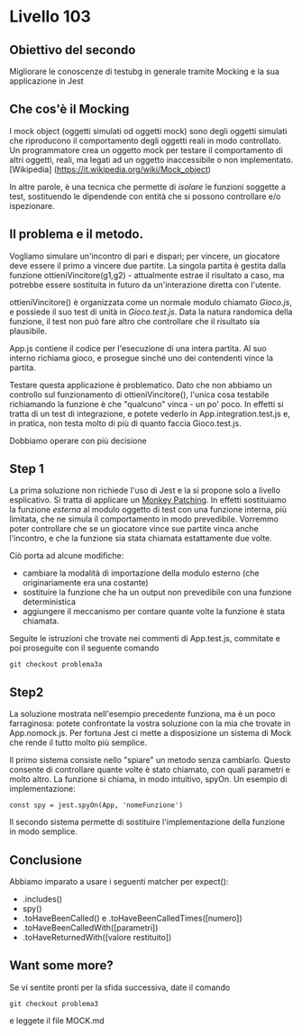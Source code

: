 # Livello 103

## Obiettivo del secondo

Migliorare le conoscenze di testubg in generale tramite Mocking e la sua applicazione in Jest


## Che cos'è il Mocking
I mock object (oggetti simulati od oggetti mock) sono degli oggetti simulati che riproducono il comportamento degli oggetti reali in modo controllato. Un programmatore crea un oggetto mock per testare il comportamento di altri oggetti, reali, ma legati ad un oggetto inaccessibile o non implementato. [Wikipedia] (https://it.wikipedia.org/wiki/Mock_object)

In altre parole, è una tecnica che permette di *isolare* le funzioni soggette a test, sostituendo le dipendende con entità che si possono controllare e/o ispezionare. 

## Il problema e il metodo. 

Vogliamo simulare un'incontro di pari e dispari; per vincere, un giocatore deve essere il primo a vincere due partite. La singola partita è gestita dalla funzione  ottieniVincitore(g1,g2) - attualmente estrae il risultato a caso, ma potrebbe essere sostituita in futuro da un'interazione diretta con l'utente. 

ottieniVincitore() è organizzata come un normale modulo chiamato *Gioco.js*, e possiede il suo test di unità in *Gioco.test.js*. Data la natura randomica della funzione, il test non può fare altro che controllare che il risultato sia plausibile. 

App.js contiene il codice per l'esecuzione di una intera partita. Al suo interno richiama gioco, e prosegue sinché uno dei contendenti vince la partita.

Testare questa applicazione è problematico. Dato che non abbiamo un controllo sul funzionamento di ottieniVincitore(), l'unica cosa testabile richiamando la funzione è che "qualcuno" vinca - un po' poco. In effetti si tratta di un test di integrazione, e potete vederlo in App.integration.test.js e, in pratica, non testa molto di più di quanto faccia Gioco.test.js. 

Dobbiamo operare con più decisione



## Step 1

La prima soluzione non richiede l'uso di Jest e la si propone solo 
a livello esplicativo. Si tratta di applicare un [Monkey Patching](https://en.wikipedia.org/wiki/Monkey_patch). In effetti sostituiamo la funzione *esterna* al modulo oggetto di test con una funzione interna, più limitata, che ne simula il comportamento in modo prevedibile. Vorremmo poter controllare che se un giocatore vince sue partite vinca anche l'incontro, e che la funzione sia stata chiamata estattamente due volte. 

Ciò porta ad alcune modifiche: 

- cambiare la modalità di importazione della modulo esterno (che originariamente era una costante)
- sostituire la funzione che ha un output non prevedibile con una funzione deterministica 
- aggiungere il meccanismo per contare quante volte la funzione è stata chiamata. 

Seguite le istruzioni che trovate nei commenti di App.test.js, commitate e poi proseguite con  il seguente comando

``` git checkout problema3a  ```

## Step2 

La soluzione mostrata nell'esempio precedente funziona, ma è un poco farraginosa: potete confrontate la vostra soluzione con la mia che trovate in App.nomock.js. Per fortuna Jest ci mette a disposizione un sistema di Mock che rende il tutto molto più semplice. 

Il primo sistema consiste nello "spiare" un metodo senza cambiarlo. Questo consente di controllare quante volte è stato chiamato, con quali parametri e molto altro. La funzione si chiama, in modo intuitivo, spyOn. Un esempio di implementazione: 

```
const spy = jest.spyOn(App, 'nomeFunzione')
```

Il secondo sistema permette di sostituire l'implementazione della funzione in modo semplice. 





## Conclusione

Abbiamo imparato a usare i seguenti matcher per expect(): 

- .includes()
- spy()
- .toHaveBeenCalled() e .toHaveBeenCalledTimes([numero])
- .toHaveBeenCalledWith([parametri])
- .toHaveReturnedWith([valore restituito])





## Want some more?

Se vi sentite pronti per la sfida successiva, date il comando 

``` git checkout problema3  ```

e leggete il file MOCK.md